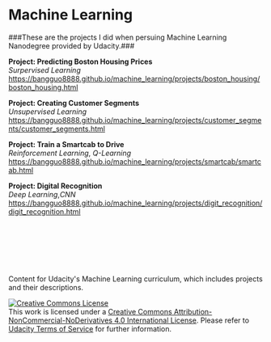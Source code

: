 # Machine Learning

###These are the projects I did when persuing Machine Learning Nanodegree provided by Udacity.###

**Project: Predicting Boston Housing Prices**<br />
_Surpervised Learning_<br />
https://bangguo8888.github.io/machine_learning/projects/boston_housing/boston_housing.html 
<br />

**Project: Creating Customer Segments**<br />
_Unsupervised Learning_<br />
https://bangguo8888.github.io/machine_learning/projects/customer_segments/customer_segments.html 
<br />

**Project: Train a Smartcab to Drive**<br />
_Reinforcement Learning_, _Q-Learning_<br />
https://bangguo8888.github.io/machine_learning/projects/smartcab/smartcab.html 
<br />

**Project: Digital Recognition** <br />
_Deep Learning_,_CNN_ <br />
https://bangguo8888.github.io/machine_learning/projects/digit_recognition/digit_recognition.html 
<br /><br /><br /><br /><br /><br /><br />



Content for Udacity's Machine Learning curriculum, which includes projects and their descriptions.

<a rel="license" href="http://creativecommons.org/licenses/by-nc-nd/4.0/"><img alt="Creative Commons License" style="border-width:0" src="https://i.creativecommons.org/l/by-nc-nd/4.0/88x31.png" /></a><br />This work is licensed under a <a rel="license" href="http://creativecommons.org/licenses/by-nc-nd/4.0/">Creative Commons Attribution-NonCommercial-NoDerivatives 4.0 International License</a>. Please refer to [Udacity Terms of Service](https://www.udacity.com/legal) for further information.
